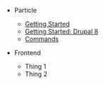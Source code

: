 - Particle

  - [Getting Started](particle/getting-started.md)
  - [Getting Started: Drupal 8](particle/getting-started-d8.md)
  - [Commands](particle/commands.md)

- Frontend

  - Thing 1
  - Thing 2